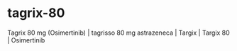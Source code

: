 # tagrix-80
Tagrix 80 mg (Osimertinib) | tagrisso 80 mg astrazeneca | Targix | Targix 80 | Osimertinib
